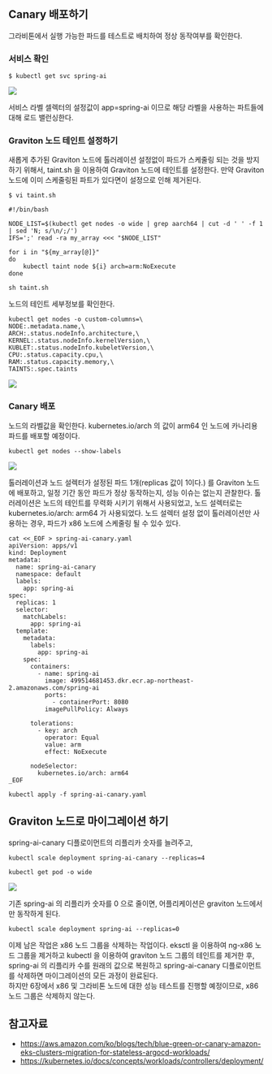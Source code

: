 ## Canary 배포하기 ##

그라비톤에서 실행 가능한 파드를 테스트로 배치하여 정상 동작여부를 확인한다. 

### 서비스 확인 ###

```
$ kubectl get svc spring-ai
```
![](https://github.com/gnosia93/eks-grv-mig/blob/main/tutorial/images/getsvc-1.png)

서비스 라벨 셀렉터의 설정값이 app=spring-ai 이므로 해당 라벨을 사용하는 파트들에 대해 로드 밸런싱한다. 

### Graviton 노드 테인트 설정하기 ###

새롭게 추가된 Graviton 노드에 톨러레이션 설정없이 파드가 스케줄링 되는 것을 방지하기 위해서, taint.sh 을 이용하여 Graviton 노드에 테인트를 설정한다. 만약 Graviton 노드에 이미 스케줄링된 파트가 있다면이 설정으로 인해 제거된다.
```
$ vi taint.sh
```
```
#!/bin/bash

NODE_LIST=$(kubectl get nodes -o wide | grep aarch64 | cut -d ' ' -f 1 | sed 'N; s/\n/;/')
IFS=';' read -ra my_array <<< "$NODE_LIST"

for i in "${my_array[@]}"
do
    kubectl taint node ${i} arch=arm:NoExecute	
done
```
```
sh taint.sh
```

노드의 테인트 세부정보를 확인한다. 
```
kubectl get nodes -o custom-columns=\
NODE:.metadata.name,\
ARCH:.status.nodeInfo.architecture,\
KERNEL:.status.nodeInfo.kernelVersion,\
KUBLET:.status.nodeInfo.kubeletVersion,\
CPU:.status.capacity.cpu,\
RAM:.status.capacity.memory,\
TAINTS:.spec.taints
```
![](https://github.com/gnosia93/eks-grv-mig/blob/main/tutorial/images/kubectl-getnode-3.png)



### Canary 배포 ###
노드의 라벨값을 확인한다. kubernetes.io/arch 의 값이 arm64 인 노드에 카나리용 파드를 배포할 예정이다.

```
kubectl get nodes --show-labels
```
![](https://github.com/gnosia93/eks-grv-mig/blob/main/tutorial/images/kubectl-getnode-4.png)

톨러레이션과 노드 설렉터가 설정된 파드 1개(replicas 값이 1이다.) 를 Graviton 노드에 배포하고, 일정 기간 동안 파드가 정상 동작하는지, 성능 이슈는 없는지 관찰한다.
톨러레이션은 노드의 테인트를 무력화 시키기 위해서 사용되었고, 노드 설렉터로는 kubernetes.io/arch: arm64 가 사용되었다. 
노드 설렉터 설정 없이 톨러레이션만 사용하는 경우, 파드가 x86 노드에 스케줄링 될 수 있수 있다.  
```
cat <<_EOF > spring-ai-canary.yaml
apiVersion: apps/v1
kind: Deployment
metadata:
  name: spring-ai-canary
  namespace: default
  labels:
    app: spring-ai
spec:
  replicas: 1
  selector:
    matchLabels:
      app: spring-ai
  template:
    metadata:
      labels:
        app: spring-ai
    spec:
      containers:
        - name: spring-ai
          image: 499514681453.dkr.ecr.ap-northeast-2.amazonaws.com/spring-ai
          ports:
            - containerPort: 8080
          imagePullPolicy: Always

      tolerations:
        - key: arch
          operator: Equal
          value: arm
          effect: NoExecute

      nodeSelector:
        kubernetes.io/arch: arm64
_EOF
```

```
kubectl apply -f spring-ai-canary.yaml
```

## Graviton 노드로 마이그레이션 하기 ##

spring-ai-canary 디플로이먼트의 리플리카 숫자를 늘려주고, 
```
kubectl scale deployment spring-ai-canary --replicas=4
```
```
kubectl get pod -o wide
```
![](https://github.com/gnosia93/eks-grv-mig/blob/main/tutorial/images/getpod-2.png)

기존 spring-ai 의 리플리카 숫자를 0 으로 줄이면, 어플리케이션은 graviton 노드에서만 동작하게 된다. 
```
kubectl scale deployment spring-ai --replicas=0
```
이제 남은 작업은 x86 노드 그룹을 삭제하는 작업이다. eksctl 을 이용하여 ng-x86 노드 그룹을 제거하고 kubectl 을 이용하여 graviton 노드 그룹의 테인트를 제거한 후, spring-ai 의 리플리카 수를 원래의 값으로 복원하고 spring-ai-canary 디플로이먼트를 삭제하면 마이그레이션의 모든 과정이 완료된다.   
하지만 6장에서 x86 및 그라비톤 노드에 대한 성능 테스트를 진행할 예정이므로, x86 노드 그룹은 삭제하지 않는다. 


## 참고자료 ##

* https://aws.amazon.com/ko/blogs/tech/blue-green-or-canary-amazon-eks-clusters-migration-for-stateless-argocd-workloads/
* https://kubernetes.io/docs/concepts/workloads/controllers/deployment/
